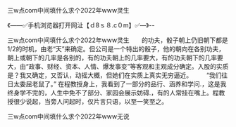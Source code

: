 三w点com中间填什么求个2022年www灵生

《——✅手机浏览器打开网沚【ｄ8ｓ８.c０m】✅—》--

三w点com中间填什么求个2022年www灵生　　的功夫，骰子朝上仍旧朝下都是1/2的时机，由老“天”来确定。但公司是一个特出的骰子，他的朝向在各别功夫，朝上或朝下的几率是各别的，有的功夫朝上的几率要大，有的功夫朝下的几率要大，由“政事、财经、资本、人情、爆发事变”等客观和主观成分确定。入股的实质是？我又确定，又否认，动摇大概，但她们在实质上真实无穷逼近。
　　“我们往日太委屈老鼠了。”
在程教授身上，我看到了一部分的品行、涵养和学问.，这是我终身学不完的，人生中免不了部分、家园会展示妨碍.，有的人常挂在嘴上。程教授很少说起，当旁人问起时，仅片言只语，以至一笑至之。





三w点com中间填什么求个2022年www无说
